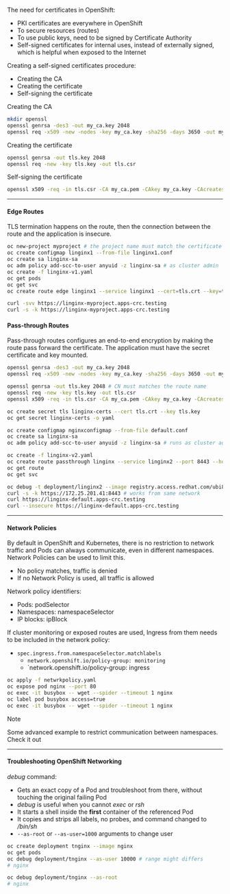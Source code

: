 The need for certificates in OpenShift:
- PKI certificates are everywhere in OpenShift
- To secure resources (routes)
- To use public keys, need to be signed by Certificate Authority
- Self-signed certificates for internal uses, instead of externally signed, which is helpful when exposed to the Internet

Creating a self-signed certificates procedure:
- Creating the CA
- Creating the certificate
- Self-signing the certificate

Creating the CA
```sh
mkdir openssl
openssl genrsa -des3 -out my_ca.key 2048
openssl req -x509 -new -nodes -key my_ca.key -sha256 -days 3650 -out my_ca.pem
```

Creating the certificate
```sh
openssl genrsa -out tls.key 2048
openssl req -new -key tls.key -out tls.csr
```

Self-signing the certificate
```sh
openssl x509 -req -in tls.csr -CA my_ca.pem -CAkey my_ca.key -CAcreateserial -out tls.crt -days 1650 -sha256
```

---

#### Edge Routes

TLS termination happens on the route, then the connection between the route and the application is insecure.

```sh
oc new-project myproject # the project name must match the certificate common name
oc create configmap linginx1 --from-file linginx1.conf
oc create sa linginx-sa
oc adm policy add-scc-to-user anyuid -z linginx-sa # as cluster admin
oc create -f linginx-v1.yaml
oc get pods
oc get svc
oc create route edge linginx1 --service linginx1 --cert=tls.crt --key=tls.key --ca-cert=my_ca.pem

curl -svv https://linginx-myproject.apps-crc.testing
curl -s -k https://linginx-myproject.apps-crc.testing
```

#### Pass-through Routes

Pass-through routes configures an end-to-end encryption by making the route pass forward the certificate. The application must have the secret certificate and key mounted.

```sh
openssl genrsa -des3 -out my_ca.key 2048
openssl req -x509 -new -nodes -key my_ca.key -sha256 -days 3650 -out my_ca.pem
```

```sh
openssl genrsa -out tls.key 2048 # CN must matches the route name
openssl req -new -key tls.key -out tls.csr
openssl x509 -req -in tls.csr -CA my_ca.pem -CAkey my_ca.key -CAcreateserial -out tls.crt -days 1650 -sha256
```

```sh
oc create secret tls linginx-certs --cert tls.crt --key tls.key
oc get secret linginx-certs -o yaml
```

```sh
oc create configmap nginxconfigmap --from-file default.conf
oc create sa linginx-sa
oc adm policy add-scc-to-user anyuid -z linginx-sa # runs as cluster admin
```

```sh
oc create -f linginx-v2.yaml
oc create route passthrough linginx --service linginx2 --port 8443 --hostname linginx-default.apps-crc.testing
oc get route
oc get svc
```

```sh
oc debug -t deployment/linginx2 --image registry.access.redhat.com/ubi8/ubi:8.0
curl -s -k https://172.25.201.41:8443 # works from same network
curl https://linginx-default.apps-crc.testing
curl --insecure https://linginx-default.apps-crc.testing
```

---

#### Network Policies

By default in OpenShift and Kubernetes, there is no restriction to network traffic and Pods can always communicate, even in different namespaces. Network Policies can be used to limit this.
- No policy matches, traffic is denied
- If no Network Policy is used, all traffic is allowed

Network policy identifiers:
- Pods: podSelector
- Namespaces: namespaceSelector
- IP blocks: ipBlock

If cluster monitoring or exposed routes are used, Ingress from them needs to be included in the network policy:
- `spec.ingress.from.namespaceSelector.matchlabels`
	- `network.openshift.io/policy-group: monitoring`
	- `network.openshift.io/policy-group: ingress

```sh
oc apply -f netwrkpolicy.yaml
oc expose pod nginx --port 80
oc exec -it busybox -- wget --spider --timeout 1 nginx
oc label pod busybox access=true
oc exec -it busybox -- wget --spider --timeout 1 nginx
```


> [!NOTE] 
> Some advanced example to restrict communication between namespaces. Check it out

---

#### Troubleshooting OpenShift Networking

*debug* command:
- Gets an exact copy of a Pod and troubleshoot from there, without touching the original failing Pod
- *debug* is useful when you cannot *exec* or *rsh*
- It starts a shell inside the **first** container of the referenced Pod
- It copies and strips all labels, no probes, and command changed to */bin/sh*
- `--as-root` or `--as-user=1000` arguments to change user

```sh
oc create deployment tnginx --image nginx
oc get pods
oc debug deployment/tnginx --as-user 10000 # range might differs
# nginx

oc debug deployment/tnginx --as-root
# nginx
```

